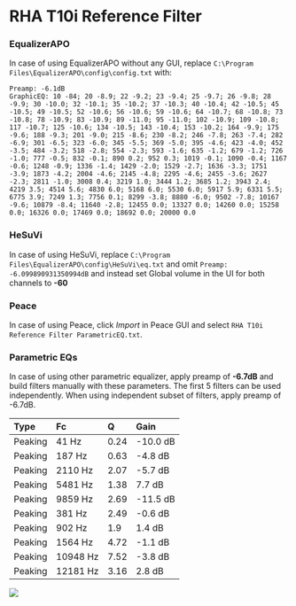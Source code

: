 # RHA T10i Reference Filter

### EqualizerAPO
In case of using EqualizerAPO without any GUI, replace `C:\Program Files\EqualizerAPO\config\config.txt`
with:
```
Preamp: -6.1dB
GraphicEQ: 10 -84; 20 -8.9; 22 -9.2; 23 -9.4; 25 -9.7; 26 -9.8; 28 -9.9; 30 -10.0; 32 -10.1; 35 -10.2; 37 -10.3; 40 -10.4; 42 -10.5; 45 -10.5; 49 -10.5; 52 -10.6; 56 -10.6; 59 -10.6; 64 -10.7; 68 -10.8; 73 -10.8; 78 -10.9; 83 -10.9; 89 -11.0; 95 -11.0; 102 -10.9; 109 -10.8; 117 -10.7; 125 -10.6; 134 -10.5; 143 -10.4; 153 -10.2; 164 -9.9; 175 -9.6; 188 -9.3; 201 -9.0; 215 -8.6; 230 -8.2; 246 -7.8; 263 -7.4; 282 -6.9; 301 -6.5; 323 -6.0; 345 -5.5; 369 -5.0; 395 -4.6; 423 -4.0; 452 -3.5; 484 -3.2; 518 -2.8; 554 -2.3; 593 -1.6; 635 -1.2; 679 -1.2; 726 -1.0; 777 -0.5; 832 -0.1; 890 0.2; 952 0.3; 1019 -0.1; 1090 -0.4; 1167 -0.6; 1248 -0.9; 1336 -1.4; 1429 -2.0; 1529 -2.7; 1636 -3.3; 1751 -3.9; 1873 -4.2; 2004 -4.6; 2145 -4.8; 2295 -4.6; 2455 -3.6; 2627 -2.3; 2811 -1.0; 3008 0.4; 3219 1.0; 3444 1.2; 3685 1.2; 3943 2.4; 4219 3.5; 4514 5.6; 4830 6.0; 5168 6.0; 5530 6.0; 5917 5.9; 6331 5.5; 6775 3.9; 7249 1.3; 7756 0.1; 8299 -3.8; 8880 -6.0; 9502 -7.8; 10167 -9.6; 10879 -8.4; 11640 -2.8; 12455 0.0; 13327 0.0; 14260 0.0; 15258 0.0; 16326 0.0; 17469 0.0; 18692 0.0; 20000 0.0
```

### HeSuVi
In case of using HeSuVi, replace `C:\Program Files\EqualizerAPO\config\HeSuVi\eq.txt` and omit `Preamp:
-6.099890931350994dB` and instead set Global volume in the UI for both channels to **-60**

### Peace
In case of using Peace, click *Import* in Peace GUI and select `RHA T10i Reference Filter ParametricEQ.txt`.

### Parametric EQs
In case of using other parametric equalizer, apply preamp of **-6.7dB** and build filters manually
with these parameters. The first 5 filters can be used independently.
When using independent subset of filters, apply preamp of -6.7dB.

| Type    | Fc       |    Q | Gain     |
|:--------|:---------|:-----|:---------|
| Peaking | 41 Hz    | 0.24 | -10.0 dB |
| Peaking | 187 Hz   | 0.63 | -4.8 dB  |
| Peaking | 2110 Hz  | 2.07 | -5.7 dB  |
| Peaking | 5481 Hz  | 1.38 | 7.7 dB   |
| Peaking | 9859 Hz  | 2.69 | -11.5 dB |
| Peaking | 381 Hz   | 2.49 | -0.6 dB  |
| Peaking | 902 Hz   | 1.9  | 1.4 dB   |
| Peaking | 1564 Hz  | 4.72 | -1.1 dB  |
| Peaking | 10948 Hz | 7.52 | -3.8 dB  |
| Peaking | 12181 Hz | 3.16 | 2.8 dB   |

![](https://raw.githubusercontent.com/jaakkopasanen/AutoEq/master/results/innerfidelity/sbaf-serious/RHA%20T10i%20Reference%20Filter/RHA%20T10i%20Reference%20Filter.png)